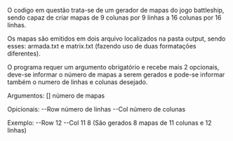 O codigo em questão trata-se de um gerador de mapas do jogo battleship, sendo capaz de criar mapas de 9 colunas por 9 linhas a 16 colunas por 16 linhas.

Os mapas são emitidos em dois arquivo localizados na pasta output, sendo esses: armada.txt e matrix.txt (fazendo uso de duas formatações diferentes).

O programa requer um argumento obrigatório e recebe mais 2 opcionais, deve-se informar o número de mapas a serem gerados e pode-se informar também o numero de linhas
e colunas desejado.

Argumentos: [<opcionais>] número de mapas

Opicionais: --Row    número de linhas
	    	--Col    número de colunas

Exemplo: --Row 12 --Col 11 8 (São gerados 8 mapas de 11 colunas e 12 linhas)
